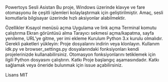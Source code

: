 Powertoys Sesli Asistan
Bu proje, Windows üzerinde klavye ve fare otomasyonu ile çeşitli işlemleri kolaylaştırmak için geliştirilmiştir. Amaç, sesli komutlarla bilgisayar üzerinde hızlı aksiyonlar alabilmektir.

Özellikler
Kısayol menüsü açma
Uygulama ve link açma
Terminal komutu çalıştırma
Ekran görüntüsü alma
Tarayıcı sekmesi açma/kapatma, sayfa yenileme, URL’ye gitme, yer imi ekleme
Kurulum
Python 3.x kurulu olmalıdır.
Gerekli paketleri yükleyin:
Proje dosyalarını indirin veya klonlayın.
Kullanım
idk.py ve browser_settings.py dosyalarındaki fonksiyonları kendi projelerinizde kullanabilirsiniz.
Otomasyon fonksiyonlarını tetiklemek için ilgili Python dosyasını çalıştırın.
Katkı
Proje başlangıç aşamasındadır. Katkı sağlamak veya öneride bulunmak için issue açabilirsiniz.

Lisans
MIT
